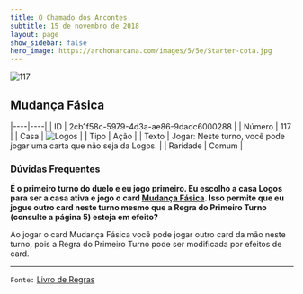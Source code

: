 ```yaml
---
title: O Chamado dos Arcontes
subtitle: 15 de novembro de 2018
layout: page
show_sidebar: false
hero_image: https://archonarcana.com/images/5/5e/Starter-cota.jpg
---
```


![117](https://cdn.keyforgegame.com/media/card_front/pt/341_117_HP2M3PV8GPJ7_pt.png)

## Mudança Fásica

|----|----|
| ID | 2cb1f58c-5979-4d3a-ae86-9dadc6000288 |
| Número | 117 |
| Casa | ![Logos](https://archonarcana.com/images/thumb/c/ce/Logos.png/22px-Logos.png "Logos") |
| Tipo | Ação |
| Texto | Jogar: Neste turno, você pode jogar uma carta que não seja da Logos. |
| Raridade | Comum |

### Dúvidas Frequentes

**É o primeiro turno do duelo e eu jogo primeiro. Eu escolho a casa
Logos para ser a casa ativa e jogo o card [Mudança Fásica](/cota/117).
Isso permite que eu jogue outro card neste turno mesmo que a
Regra do Primeiro Turno (consulte a página 5) esteja em efeito?**

Ao jogar o card Mudança Fásica você pode jogar outro card da mão
neste turno, pois a Regra do Primeiro Turno pode ser modificada por
efeitos de card.

<hr/>

`Fonte:` [Livro de Regras](https://drive.google.com/open?id=14pM1J8ZR_4hZbGFZt-ArQdAGsHCPEQdE)
